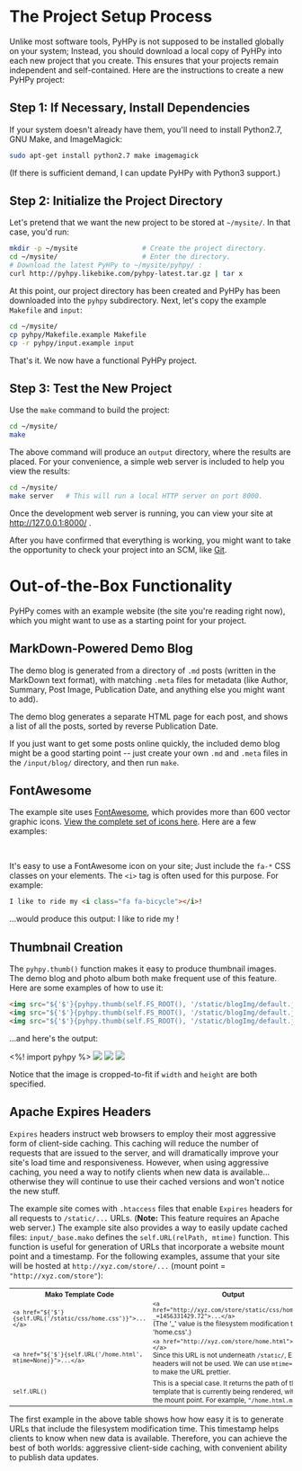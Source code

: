 <i class="fa fa-download fa-lg"></i> The Project Setup Process
==============================================================

Unlike most software tools, PyHPy is not supposed to be installed globally on your system;  Instead, you should download a local copy of PyHPy into each new project that you create.  This ensures that your projects remain independent and self-contained.  Here are the instructions to create a new PyHPy project:

Step 1:  If Necessary, Install Dependencies
-------------------------------------------

If your system doesn't already have them, you'll need to install Python2.7, GNU Make, and ImageMagick:

```bash
sudo apt-get install python2.7 make imagemagick
```

(If there is sufficient demand, I can update PyHPy with Python3 support.)


Step 2:  Initialize the Project Directory
-----------------------------------------

Let's pretend that we want the new project to be stored at `~/mysite/`.  In that case, you'd run:

```bash
mkdir -p ~/mysite                # Create the project directory.
cd ~/mysite/                     # Enter the directory.
# Download the latest PyHPy to ~/mysite/pyhpy/ :
curl http://pyhpy.likebike.com/pyhpy-latest.tar.gz | tar x
```

At this point, our project directory has been created and PyHPy has been downloaded into the `pyhpy` subdirectory.  Next, let's copy the example `Makefile` and `input`:

```bash
cd ~/mysite/
cp pyhpy/Makefile.example Makefile
cp -r pyhpy/input.example input
```

That's it.  We now have a functional PyHPy project.


Step 3:  Test the New Project
-----------------------------

Use the `make` command to build the project:

```bash
cd ~/mysite/
make
```

The above command will produce an `output` directory, where the results are placed.  For your convenience, a simple web server is included to help you view the results:

```bash
cd ~/mysite/
make server   # This will run a local HTTP server on port 8000.
```

Once the development web server is running, you can view your site at <http://127.0.0.1:8000/> .

After you have confirmed that everything is working, you might want to take the opportunity to check your project into an SCM, like [Git](https://git-scm.com/).


<i class="fa fa-gift fa-lg"></i> Out-of-the-Box Functionality
=============================================================

PyHPy comes with an example website (the site you're reading right now), which you might want to use as a starting point for your project.


MarkDown-Powered Demo Blog
--------------------------

The demo blog is generated from a directory of `.md` posts (written in the MarkDown text format), with matching `.meta` files for metadata (like Author, Summary, Post Image, Publication Date, and anything else you might want to add).

The demo blog generates a separate HTML page for each post, and shows a list of all the posts, sorted by reverse Publication Date.

If you just want to get some posts online quickly, the included demo blog might be a good starting point -- just create your own `.md` and `.meta` files in the `/input/blog/` directory, and then run `make`.


FontAwesome
-----------

The example site uses [FontAwesome](http://fontawesome.io/), which provides more than 600 vector graphic icons.  [View the complete set of icons here](http://fontawesome.io/icons/).  Here are a few examples:

<i class="fa fa-3x fa-bicycle"></i> &nbsp;
<i class="fa fa-3x fa-fort-awesome"></i> &nbsp;
<i class="fa fa-3x fa-birthday-cake"></i> &nbsp;
<i class="fa fa-3x fa-cubes"></i> &nbsp;
<i class="fa fa-3x fa-envelope-o"></i> &nbsp;
<i class="fa fa-3x fa-heartbeat"></i> &nbsp;
<i class="fa fa-3x fa-line-chart"></i> &nbsp;
<i class="fa fa-3x fa-signal"></i> &nbsp;
<i class="fa fa-3x fa-wrench"></i> &nbsp;
<i class="fa fa-3x fa-thumbs-o-down"></i> &nbsp;
<i class="fa fa-3x fa-cog fa-spin"></i> &nbsp;

It's easy to use a FontAwesome icon on your site;  Just include the `fa-*` CSS classes on your elements.  The `<i>` tag is often used for this purpose.  For example:

```html
I like to ride my <i class="fa fa-bicycle"></i>!
```

...would produce this output:  I like to ride my <i class="fa fa-bicycle"></i>!


Thumbnail Creation
------------------

The `pyhpy.thumb()` function makes it easy to produce thumbnail images.  The demo blog and photo album both make frequent use of this feature.  Here are some examples of how to use it:

```html
<img src="${'$'}{pyhpy.thumb(self.FS_ROOT(), '/static/blogImg/default.jpg', width=150)}" />
<img src="${'$'}{pyhpy.thumb(self.FS_ROOT(), '/static/blogImg/default.jpg', height=150)}" />
<img src="${'$'}{pyhpy.thumb(self.FS_ROOT(), '/static/blogImg/default.jpg', width=150, height=150)}" />
```

...and here's the output:

<%! import pyhpy %>
<img src="${self.URL(pyhpy.thumb(self.FS_ROOT(), '/static/blogImg/default.jpg', width=150))}" />
<img src="${self.URL(pyhpy.thumb(self.FS_ROOT(), '/static/blogImg/default.jpg', height=150))}" />
<img src="${self.URL(pyhpy.thumb(self.FS_ROOT(), '/static/blogImg/default.jpg', width=150, height=150))}" />

Notice that the image is cropped-to-fit if `width` and `height` are both specified.


Apache Expires Headers
----------------------

`Expires` headers instruct web browsers to employ their most aggressive form of client-side caching.  This caching will reduce the number of requests that are issued to the server, and will dramatically improve your site's load time and responsiveness.  However, when using aggressive caching, you need a way to notify clients when new data is available... otherwise they will continue to use their cached versions and won't notice the new stuff.

The example site comes with `.htaccess` files that enable `Expires` headers for all requests to `/static/...` URLs.  (**Note:**  This feature requires an Apache web server.)  The example site also provides a way to easily update cached files: `input/_base.mako` defines the `self.URL(relPath, mtime)` function.  This function is useful for generation of URLs that incorporate a website mount point and a timestamp.  For the following examples, assume that your site will be hosted at `http://xyz.com/store/...` (mount point = `"http://xyz.com/store"`):

<table style="font-size: 85%">
  <tr><th>Mako Template Code</th><th>Output</th></tr>
  <tr><td><code>&lt;a href="${'$'}{self.URL('/static/css/home.css')}"&gt;...&lt;/a&gt;</code></td><td><code>&lt;a href="http://xyz.com/store/static/css/home.css?_=1456331429.72"&gt;...&lt;/a&gt;</code><br>(The '_' value is the filesystem modification time of 'home.css'.)</td></tr>
  <tr><td><code>&lt;a href="${'$'}{self.URL('/home.html', mtime=None)}"&gt;...&lt;/a&gt;</code></td><td><code>&lt;a href="http://xyz.com/store/home.html"&gt;...&lt;/a&gt;</code><br>Since this URL is not underneath <code>/static/</code>, Expires headers will not be used.  We can use <code>mtime=None</code> to make the URL prettier.</td></tr>
  <tr><td><code>self.URL()</code></td><td>This is a special case.  It returns the path of the template that is currently being rendered, without the mount point.  For example, <code>"/home.html.mako"</code>.</td></tr>
</table>

The first example in the above table shows how how easy it is to generate URLs that include the filesystem modification time.  This timestamp helps clients to know when new data is available.  Therefore, you can achieve the best of both worlds: aggressive client-side caching, with convenient ability to publish data updates.


